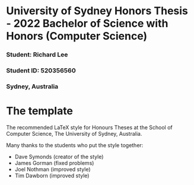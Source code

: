 # University of Sydney Honors Thesis - 2022 Bachelor of Science with Honors (Computer Science)

### Student: Richard Lee
### Student ID: 520356560
### Sydney, Australia


# The template

The recommended LaTeX style for Honours Theses at the School of Computer Science, The University of Sydney, Australia.

Many thanks to the students who put the style together:

- Dave Symonds (creator of the style)
- James Gorman (fixed problems)
- Joel Nothman (improved style)
- Tim Dawborn (improved style)
